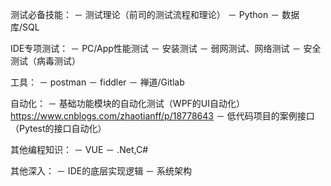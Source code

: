 测试必备技能：
－ 测试理论（前司的测试流程和理论）
－ Python
－ 数据库/SQL


IDE专项测试：
－ PC/App性能测试
－ 安装测试
－ 弱网测试、网络测试
－ 安全测试（病毒测试）


工具：
－ postman
－ fiddler
－ 禅道/Gitlab


自动化：
－ 基础功能模块的自动化测试（WPF的UI自动化）https://www.cnblogs.com/zhaotianff/p/18778643
－ 低代码项目的案例接口（Pytest的接口自动化）


其他编程知识：
－ VUE
－ .Net,C#


其他深入：
－ IDE的底层实现逻辑
－ 系统架构
